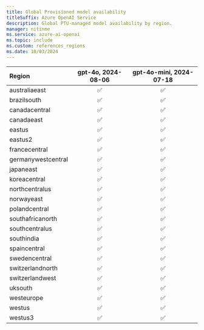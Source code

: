 ```yaml
---
title: Global Provisioned model availability
titleSuffix: Azure OpenAI Service
description: Global PTU-managed model availability by region.
manager: nitinme
ms.service: azure-ai-openai
ms.topic: include
ms.custom: references_regions
ms.date: 10/03/2024
---
```


| **Region**     | **gpt-4o**, **2024-08-06**   | **gpt-4o-mini**, **2024-07-18**   |
|:-------------------|:--------------------------:|:-------------------------------:|
| australiaeast      | ✅                       | ✅                            |
| brazilsouth        | ✅                       | ✅                            |
| canadacentral      | ✅                       | ✅                            |
| canadaeast         | ✅                       | ✅                            |
| eastus             | ✅                       | ✅                            |
| eastus2            | ✅                       | ✅                            |
| francecentral      | ✅                       | ✅                            |
| germanywestcentral | ✅                       | ✅                            |
| japaneast          | ✅                       | ✅                            |
| koreacentral       | ✅                       | ✅                            |
| northcentralus     | ✅                       | ✅                            |
| norwayeast         | ✅                       | ✅                            |
| polandcentral      | ✅                       | ✅                            |
| southafricanorth   | ✅                       | ✅                            |
| southcentralus     | ✅                       | ✅                            |
| southindia         | ✅                       | ✅                            |
| spaincentral       | ✅                       | ✅                            |
| swedencentral      | ✅                       | ✅                            |
| switzerlandnorth   | ✅                       | ✅                            |
| switzerlandwest    | ✅                       | ✅                            |
| uksouth            | ✅                       | ✅                            |
| westeurope         | ✅                       | ✅                            |
| westus             | ✅                       | ✅                            |
| westus3            | ✅                       | ✅                            |
